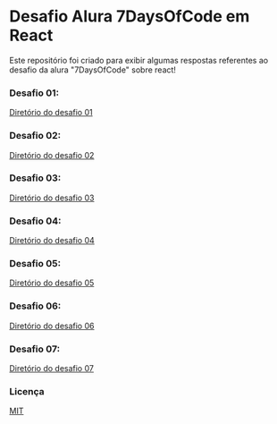 # Desafio Alura 7DaysOfCode em React

Este repositório foi criado para exibir algumas respostas referentes ao desafio da alura "7DaysOfCode" sobre react!

### Desafio 01: 

[Diretório do desafio 01](https://github.com/gpd38/desafioAlura7DaysOfCodeReact/tree/main/desafio01)

### Desafio 02: 

[Diretório do desafio 02](https://github.com/gpd38/desafioAlura7DaysOfCodeReact/tree/main/desafio02)

### Desafio 03: 

[Diretório do desafio 03]()

### Desafio 04: 

[Diretório do desafio 04]()

### Desafio 05: 

[Diretório do desafio 05]()

### Desafio 06: 

[Diretório do desafio 06]()

### Desafio 07: 

[Diretório do desafio 07]()

### Licença

[MIT](LICENSE)
